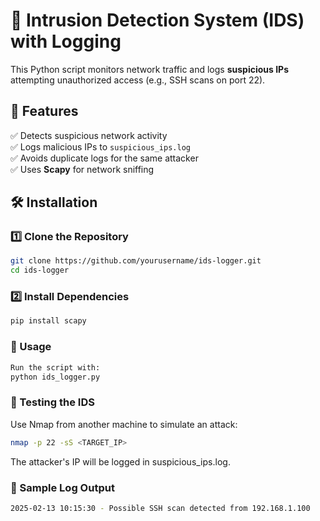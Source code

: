 # 🚀 Intrusion Detection System (IDS) with Logging

This Python script monitors network traffic and logs **suspicious IPs** attempting unauthorized access (e.g., SSH scans on port 22).

## 📌 Features
✅ Detects suspicious network activity  
✅ Logs malicious IPs to `suspicious_ips.log`  
✅ Avoids duplicate logs for the same attacker  
✅ Uses **Scapy** for network sniffing  

## 🛠️ Installation
### 1️⃣ Clone the Repository
```bash
git clone https://github.com/yourusername/ids-logger.git
cd ids-logger
```
### 2️⃣ Install Dependencies
```bash
pip install scapy
```
### 🚀 Usage
```bash
Run the script with:
python ids_logger.py
```
### 🎯 Testing the IDS
Use Nmap from another machine to simulate an attack:
```bash
nmap -p 22 -sS <TARGET_IP>
```
The attacker's IP will be logged in suspicious_ips.log.

### 📝 Sample Log Output
```bash
2025-02-13 10:15:30 - Possible SSH scan detected from 192.168.1.100
```

